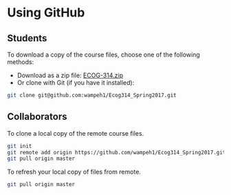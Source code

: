 # Using GitHub

## Students

To download a copy of the course files, choose one of the following methods:

* Download as a zip file: [ECOG-314.zip](https://github.com/wampeh1/Ecog314_Spring2017/archive/master.zip)
* Or clone with Git (if you have it installed):

```bash
git clone git@github.com:wampeh1/Ecog314_Spring2017.git
```


## Collaborators

To clone a local copy of the remote course files.

```bash
git init
git remote add origin https://github.com/wampeh1/Ecog314_Spring2017.git
git pull origin master
```

To refresh your local copy of files from remote.

```bash
git pull origin master
```
